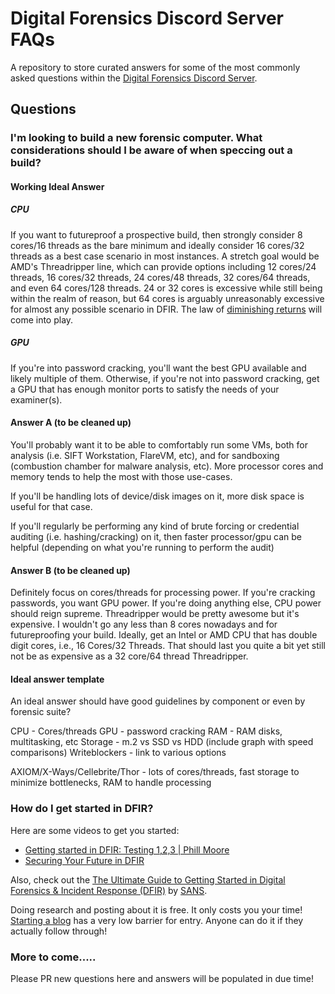 # Digital Forensics Discord Server FAQs

A repository to store curated answers for some of the most commonly asked questions within the [Digital Forensics Discord Server](https://discord.com/servers/digital-forensics-427876741990711298).

## Questions

### I'm looking to build a new forensic computer. What considerations should I be aware of when speccing out a build?

#### Working Ideal Answer

##### CPU

If you want to futureproof a prospective build, then strongly consider 8 cores/16 threads as the bare minimum and ideally consider 16 cores/32 threads as a best case scenario in most instances. A stretch goal would be AMD's Threadripper line, which can provide options including 12 cores/24 threads, 16 cores/32 threads, 24 cores/48 threads, 32 cores/64 threads, and even 64 cores/128 threads. 24 or 32 cores is excessive while still being within the realm of reason, but 64 cores is arguably unreasonably excessive for almost any possible scenario in DFIR. The law of [diminishing returns](https://en.wikipedia.org/wiki/Diminishing_returns) will come into play.

##### GPU

If you're into password cracking, you'll want the best GPU available and likely multiple of them. Otherwise, if you're not into password cracking, get a GPU that has enough monitor ports to satisfy the needs of your examiner(s). 

#### Answer A (to be cleaned up)

You'll probably want it to be able to comfortably run some VMs, both for analysis (i.e. SIFT Workstation, FlareVM, etc), and for sandboxing (combustion chamber for malware analysis, etc).  More processor cores and memory tends to help the most with those use-cases.

If you'll be handling lots of device/disk images on it, more disk space is useful for that case.

If you'll regularly be performing any kind of brute forcing or credential auditing (i.e. hashing/cracking) on it, then faster processor/gpu can be helpful (depending on what you're running to perform the audit)

#### Answer B (to be cleaned up)

Definitely focus on cores/threads for processing power. If you're cracking passwords, you want GPU power. If you're doing anything else, CPU power should reign supreme. Threadripper would be pretty awesome but it's expensive. I wouldn't go any less than 8 cores nowadays and for futureproofing your build. Ideally, get an Intel or AMD CPU that has double digit cores, i.e., 16 Cores/32 Threads. That should last you quite a bit yet still not be as expensive as a 32 core/64 thread Threadripper.

#### Ideal answer template

An ideal answer should have good guidelines by component or even by forensic suite?

CPU - Cores/threads
GPU - password cracking
RAM - RAM disks, multitasking, etc
Storage - m.2 vs SSD vs HDD (include graph with speed comparisons)
Writeblockers - link to various options

AXIOM/X-Ways/Cellebrite/Thor - lots of cores/threads, fast storage to minimize bottlenecks, RAM to handle processing

### How do I get started in DFIR?

Here are some videos to get you started:

* [Getting started in DFIR: Testing 1,2,3 | Phill Moore](https://youtu.be/-IUJnDs6rbE)
* [Securing Your Future in DFIR](https://www.youtube.com/watch?v=H-735uP9nFg)

Also, check out the [The Ultimate Guide to Getting Started in Digital Forensics & Incident Response (DFIR)](https://www.sans.org/white-papers/ultimate-guide-getting-started-digital-forensics-incident-response/) by [SANS](https://www.sans.org/). 

Doing research and posting about it is free. It only costs you your time! [Starting a blog](https://thisweekin4n6.com/starting-a-blog/) has a very low barrier for entry. Anyone can do it if they actually follow through!

### More to come.....

Please PR new questions here and answers will be populated in due time!

